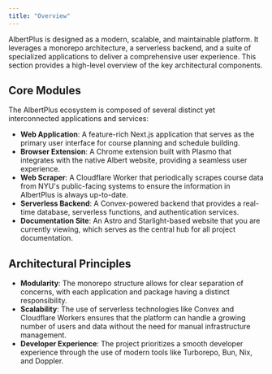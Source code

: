 ```yaml
---
title: "Overview"
---
```


AlbertPlus is designed as a modern, scalable, and maintainable platform. It leverages a monorepo architecture, a serverless backend, and a suite of specialized applications to deliver a comprehensive user experience. This section provides a high-level overview of the key architectural components.

## Core Modules

The AlbertPlus ecosystem is composed of several distinct yet interconnected applications and services:

- **Web Application**: A feature-rich Next.js application that serves as the primary user interface for course planning and schedule building.
- **Browser Extension**: A Chrome extension built with Plasmo that integrates with the native Albert website, providing a seamless user experience.
- **Web Scraper**: A Cloudflare Worker that periodically scrapes course data from NYU's public-facing systems to ensure the information in AlbertPlus is always up-to-date.
- **Serverless Backend**: A Convex-powered backend that provides a real-time database, serverless functions, and authentication services.
- **Documentation Site**: An Astro and Starlight-based website that you are currently viewing, which serves as the central hub for all project documentation.

## Architectural Principles

- **Modularity**: The monorepo structure allows for clear separation of concerns, with each application and package having a distinct responsibility.
- **Scalability**: The use of serverless technologies like Convex and Cloudflare Workers ensures that the platform can handle a growing number of users and data without the need for manual infrastructure management.
- **Developer Experience**: The project prioritizes a smooth developer experience through the use of modern tools like Turborepo, Bun, Nix, and Doppler.
